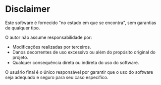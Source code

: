 # Disclaimer

Este software é fornecido "no estado em que se encontra", sem garantias de qualquer tipo.

O autor não assume responsabilidade por:
- Modificações realizadas por terceiros.
- Danos decorrentes de uso excessivo ou além do propósito original do projeto.
- Qualquer consequência direta ou indireta do uso do software.

O usuário final é o único responsável por garantir que o uso do software seja adequado e seguro para seu caso específico.